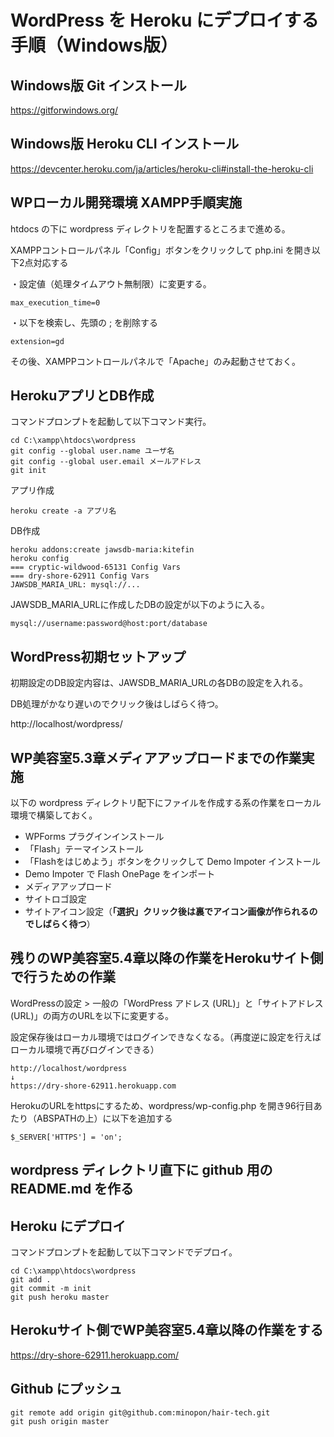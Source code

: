 # WordPress を Heroku にデプロイする手順（Windows版）

## Windows版 Git インストール

https://gitforwindows.org/

## Windows版 Heroku CLI インストール

https://devcenter.heroku.com/ja/articles/heroku-cli#install-the-heroku-cli

## WPローカル開発環境 XAMPP手順実施

htdocs の下に wordpress ディレクトリを配置するところまで進める。

XAMPPコントロールパネル「Config」ボタンをクリックして php.ini を開き以下2点対応する

・設定値（処理タイムアウト無制限）に変更する。
```
max_execution_time=0
```

・以下を検索し、先頭の ; を削除する
```
extension=gd
```

その後、XAMPPコントロールパネルで「Apache」のみ起動させておく。

## HerokuアプリとDB作成

コマンドプロンプトを起動して以下コマンド実行。
```
cd C:\xampp\htdocs\wordpress
git config --global user.name ユーザ名
git config --global user.email メールアドレス
git init
```
アプリ作成
```
heroku create -a アプリ名
```
DB作成
```
heroku addons:create jawsdb-maria:kitefin
heroku config
=== cryptic-wildwood-65131 Config Vars
=== dry-shore-62911 Config Vars
JAWSDB_MARIA_URL: mysql://...
```
JAWSDB_MARIA_URLに作成したDBの設定が以下のように入る。

`mysql://username:password@host:port/database`

## WordPress初期セットアップ

初期設定のDB設定内容は、JAWSDB_MARIA_URLの各DBの設定を入れる。

DB処理がかなり遅いのでクリック後はしばらく待つ。

http://localhost/wordpress/

## WP美容室5.3章メディアアップロードまでの作業実施

以下の wordpress ディレクトリ配下にファイルを作成する系の作業をローカル環境で構築しておく。

- WPForms プラグインインストール
- 「Flash」テーマインストール
- 「Flashをはじめよう」ボタンをクリックして Demo Impoter インストール
- Demo Impoter で Flash OnePage をインポート
- メディアアップロード
- サイトロゴ設定
- サイトアイコン設定（**「選択」クリック後は裏でアイコン画像が作られるのでしばらく待つ**）

## 残りのWP美容室5.4章以降の作業をHerokuサイト側で行うための作業

WordPressの設定 > 一般の「WordPress アドレス (URL)」と「サイトアドレス (URL)」の両方のURLを以下に変更する。

設定保存後はローカル環境ではログインできなくなる。（再度逆に設定を行えばローカル環境で再びログインできる）
```
http://localhost/wordpress
↓
https://dry-shore-62911.herokuapp.com
```
HerokuのURLをhttpsにするため、wordpress/wp-config.php を開き96行目あたり（ABSPATHの上）に以下を追加する
```
$_SERVER['HTTPS'] = 'on'; 
```

## wordpress ディレクトリ直下に github 用の README.md を作る

## Heroku にデプロイ

コマンドプロンプトを起動して以下コマンドでデプロイ。
```
cd C:\xampp\htdocs\wordpress
git add .
git commit -m init
git push heroku master
```

## Herokuサイト側でWP美容室5.4章以降の作業をする

https://dry-shore-62911.herokuapp.com/

## Github にプッシュ

```
git remote add origin git@github.com:minopon/hair-tech.git
git push origin master
```
